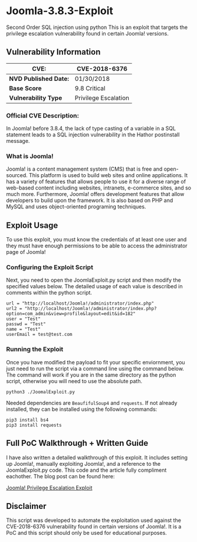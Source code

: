 # Joomla-3.8.3-Exploit
Second Order SQL injection using python
This is an exploit that targets the privilege escalation vulnerability found in certain Joomla! versions. 

## Vulnerability Information
| **CVE:**                |   CVE-2018-6376    |
|-------------------------|--------------------|
| **NVD Published Date:** |    01/30/2018      |
| **Base Score**          |   9.8 Critical     |
| **Vulnerability Type**  |Privilege Escalation|

### Official CVE Description: 
In Joomla! before 3.8.4, the lack of type casting of a variable in a SQL statement leads to a SQL injection vulnerability in the Hathor postinstall message. 

### What is Joomla!
Joomla! is a content management system (CMS) that is free and open-sourced. This platform is used to build web sites and online applications. It has a variety of features that allows people to use it for a diverse range of web-based content including websites, intranets, e-commerce sites, and so much more. Furthermore, Joomla! offers development features that allow developers to build upon the framework. It is also based on PHP and MySQL and uses object-oriented programing techniques.

## Exploit Usage
To use this exploit, you must know the credentials of at least one user and they must have enough permissions to be able to access the administrator page of Joomla!


### Configuring the Exploit Script
Next, you need to open the JoomlaExploit.py script and then modify the specified values below.
The detailed usage of each value is described in comments within the python script.

```
url = "http://localhost/Joomla!/administrator/index.php"
url2 = "http://localhost/Joomla!/administrator/index.php?option=com_admin&view=profile&layout=edit&id=182"
user = "Test"
passwd = "Test"
name = "Test"
userEmail = test@test.com

```

### Running the Exploit
Once you have modified the payload to fit your specific enviornment, you just need to run the script via a command line using the command below. The command will work if you are in the same directory as the python script, otherwise you will need to use the absolute path.

```
python3 ./JoomalExploit.py
```

Needed dependencies are `BeaufifulSoup4` and `requests`. If not already installed, they can be installed using the following commands:

```
pip3 install bs4
pip3 install requests
```

## Full PoC Walkthrough + Written Guide
I have also written a detailed walkthrough of this exploit. It includes setting up Joomla!, manually exploiting Joomla!, and a reference to the JoomlaExploit.py code. This code and the article fully compliment eachother. The blog post can be found here:

[Joomla! Privilege Escalation Exploit](https://medium.com/@keishauber131/joomla-privilege-escalation-exploit-fc80a44905ff?sk=69a5edaaded2d372bf9ff1d888b4230e)

## Disclaimer
This script was developed to automate the exploitation used against the CVE-2018-6376 vulnerability found in certain versions of Joomla!. It is a PoC and this script should only be used for educational purposes.   
